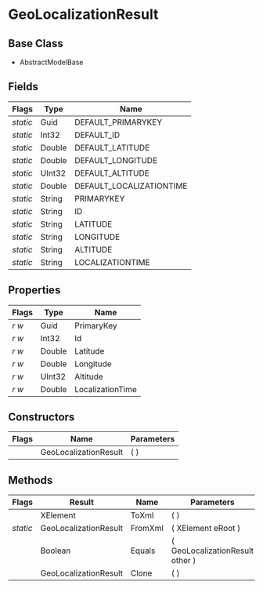# GeoLocalizationResult
## Base Class
- AbstractModelBase
## Fields
Flags|Type|Name
-|-|-
*static*|Guid|DEFAULT_PRIMARYKEY
*static*|Int32|DEFAULT_ID
*static*|Double|DEFAULT_LATITUDE
*static*|Double|DEFAULT_LONGITUDE
*static*|UInt32|DEFAULT_ALTITUDE
*static*|Double|DEFAULT_LOCALIZATIONTIME
*static*|String|PRIMARYKEY
*static*|String|ID
*static*|String|LATITUDE
*static*|String|LONGITUDE
*static*|String|ALTITUDE
*static*|String|LOCALIZATIONTIME
## Properties
Flags|Type|Name
-|-|-
*r* *w*|Guid|PrimaryKey
*r* *w*|Int32|Id
*r* *w*|Double|Latitude
*r* *w*|Double|Longitude
*r* *w*|UInt32|Altitude
*r* *w*|Double|LocalizationTime
## Constructors
Flags|Name|Parameters
-|-|-
&nbsp;|GeoLocalizationResult|( )
## Methods
Flags|Result|Name|Parameters
-|-|-|-
&nbsp;|XElement|ToXml|( )
*static*|GeoLocalizationResult|FromXml|( XElement eRoot )
&nbsp;|Boolean|Equals|( GeoLocalizationResult other )
&nbsp;|GeoLocalizationResult|Clone|( )
